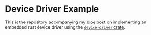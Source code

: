 # Device Driver Example

This is the repository accompanying my [blog post](https://blog.mjolner.tech/device-driver-rust/) on implementing an embedded rust device driver using the [`device-driver` crate](https://crates.io/crates/device-driver).
